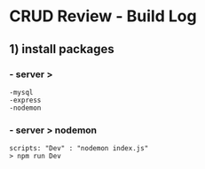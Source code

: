 # CRUD Review - Build Log

## 1) install packages

### - server >

```
-mysql
-express
-nodemon
```

### - server > nodemon

```
scripts: "Dev" : "nodemon index.js"
> npm run Dev
```
